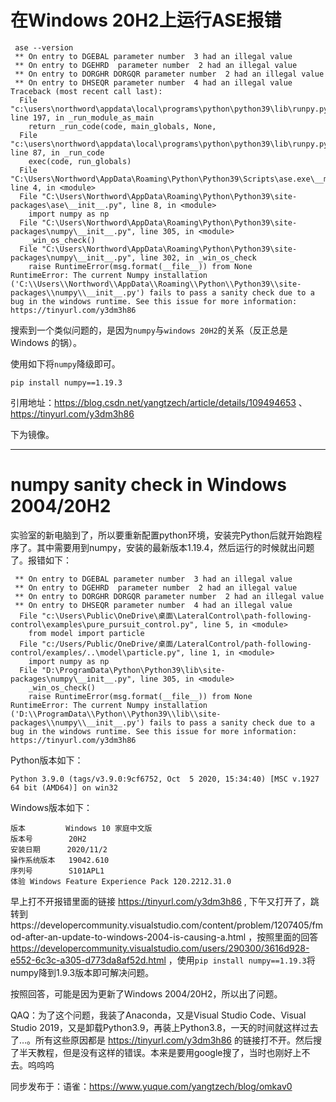

# 在Windows 20H2上运行ASE报错

```
 ase --version
 ** On entry to DGEBAL parameter number  3 had an illegal value
 ** On entry to DGEHRD  parameter number  2 had an illegal value
 ** On entry to DORGHR DORGQR parameter number  2 had an illegal value
 ** On entry to DHSEQR parameter number  4 had an illegal value
Traceback (most recent call last):
  File "c:\users\northword\appdata\local\programs\python\python39\lib\runpy.py", line 197, in _run_module_as_main
    return _run_code(code, main_globals, None,
  File "c:\users\northword\appdata\local\programs\python\python39\lib\runpy.py", line 87, in _run_code
    exec(code, run_globals)
  File "C:\Users\Northword\AppData\Roaming\Python\Python39\Scripts\ase.exe\__main__.py", line 4, in <module>
  File "C:\Users\Northword\AppData\Roaming\Python\Python39\site-packages\ase\__init__.py", line 8, in <module>
    import numpy as np
  File "C:\Users\Northword\AppData\Roaming\Python\Python39\site-packages\numpy\__init__.py", line 305, in <module>
    _win_os_check()
  File "C:\Users\Northword\AppData\Roaming\Python\Python39\site-packages\numpy\__init__.py", line 302, in _win_os_check
    raise RuntimeError(msg.format(__file__)) from None
RuntimeError: The current Numpy installation ('C:\\Users\\Northword\\AppData\\Roaming\\Python\\Python39\\site-packages\\numpy\\__init__.py') fails to pass a sanity check due to a bug in the windows runtime. See this issue for more information: https://tinyurl.com/y3dm3h86
```

搜索到一个类似问题的，是因为`numpy`与`windows 20H2`的关系（反正总是Windows 的锅）。

使用如下将`numpy`降级即可。

```
pip install numpy==1.19.3
```



引用地址：https://blog.csdn.net/yangtzech/article/details/109494653 、https://tinyurl.com/y3dm3h86

下为镜像。

---

# numpy sanity check in Windows 2004/20H2

实验室的新电脑到了，所以要重新配置python环境，安装完Python后就开始跑程序了。其中需要用到numpy，安装的最新版本1.19.4，然后运行的时候就出问题了。报错如下：

```
 ** On entry to DGEBAL parameter number  3 had an illegal value
 ** On entry to DGEHRD  parameter number  2 had an illegal value
 ** On entry to DORGHR DORGQR parameter number  2 had an illegal value
 ** On entry to DHSEQR parameter number  4 had an illegal value
  File "c:\Users\Public\OneDrive\桌面\LateralControl\path-following-control\examples\pure_pursuit_control.py", line 5, in <module>
    from model import particle
  File "c:/Users/Public/OneDrive/桌面/LateralControl/path-following-control/examples/..\model\particle.py", line 1, in <module>
    import numpy as np
  File "D:\ProgramData\Python\Python39\lib\site-packages\numpy\__init__.py", line 305, in <module>
    _win_os_check()
    raise RuntimeError(msg.format(__file__)) from None
RuntimeError: The current Numpy installation ('D:\\ProgramData\\Python\\Python39\\lib\\site-packages\\numpy\\__init__.py') fails to pass a sanity check due to a bug in the windows runtime. See this issue for more information: https://tinyurl.com/y3dm3h86
```

Python版本如下：

```
Python 3.9.0 (tags/v3.9.0:9cf6752, Oct  5 2020, 15:34:40) [MSC v.1927 64 bit (AMD64)] on win32
```

Windows版本如下：

```
版本         Windows 10 家庭中文版
版本号        20H2
安装日期      2020/11/2
操作系统版本   19042.610
序列号        S101APL1
体验 Windows Feature Experience Pack 120.2212.31.0
```

早上打不开报错里面的链接 https://tinyurl.com/y3dm3h86 , 下午又打开了，跳转到https://developercommunity.visualstudio.com/content/problem/1207405/fmod-after-an-update-to-windows-2004-is-causing-a.html ，按照里面的回答 https://developercommunity.visualstudio.com/users/290300/3616d928-e552-6c3c-a305-d773da8af52d.html ，使用`pip install numpy==1.19.3`将numpy降到1.9.3版本即可解决问题。

按照回答，可能是因为更新了Windows 2004/20H2，所以出了问题。

QAQ：为了这个问题，我装了Anaconda，又是Visual Studio Code、Visual Studio 2019，又是卸载Python3.9，再装上Python3.8，一天的时间就这样过去了…。所有这些原因都是 https://tinyurl.com/y3dm3h86 的链接打不开。然后搜了半天教程，但是没有这样的错误。本来是要用google搜了，当时也刚好上不去。呜呜呜

同步发布于：语雀：https://www.yuque.com/yangtzech/blog/omkav0
